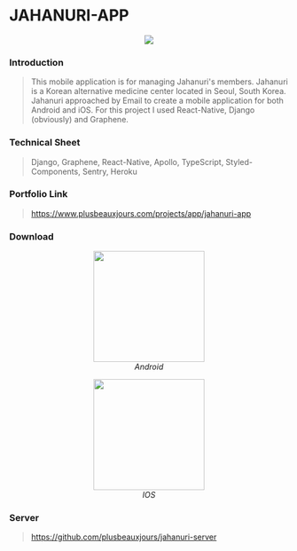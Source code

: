 # JAHANURI-APP

<p align="center" >
  <img src="https://www.plusbeauxjours.com/static/media/Jahanuri_app_video.a8ae0f67.gif" >
  <br>
</p>

### Introduction

> This mobile application is for managing Jahanuri's members. Jahanuri is a Korean alternative medicine center located in Seoul, South Korea. Jahanuri approached by Email to create a mobile application for both Android and iOS. For this project I used React-Native, Django (obviously) and Graphene.

### Technical Sheet

> Django, Graphene, React-Native, Apollo, TypeScript, Styled-Components, Sentry, Heroku

### Portfolio Link

> https://www.plusbeauxjours.com/projects/app/jahanuri-app

### Download

<span>
<p align="center" >
  <img src="https://www.plusbeauxjours.com/static/media/Jahanuri_app_Android.4d0fb35c.jpg" width="200"height="200" >
  <br>
  <em>Android</em>
  </p>
  <p align="center" >
  <img src="https://www.plusbeauxjours.com/static/media/Jahanuri_app_IOS.71ff0d6c.jpg" width="200"height="200" >
  <br>
  <em>IOS</em>
</p>
  </span>

### Server

> https://github.com/plusbeauxjours/jahanuri-server
